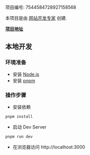 # 

项目编号: 7544584728927158568

本项目是由 [网站开发专家](https://space.coze.cn/) 创建.

[**项目地址**](https://space.coze.cn/task/7544584728927158568)

## 本地开发

### 环境准备

- 安装 [Node.js](https://nodejs.org/en)
- 安装 [pnpm](https://pnpm.io/installation)

### 操作步骤

- 安装依赖

```sh
pnpm install
```

- 启动 Dev Server

```sh
pnpm run dev
```

- 在浏览器访问 http://localhost:3000
